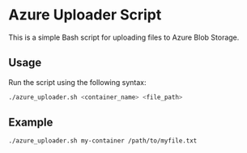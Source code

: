 # Azure Uploader Script

This is a simple Bash script for uploading files to Azure Blob Storage.

## Usage

Run the script using the following syntax:

```bash
./azure_uploader.sh <container_name> <file_path>
```

## Example

```bash
./azure_uploader.sh my-container /path/to/myfile.txt